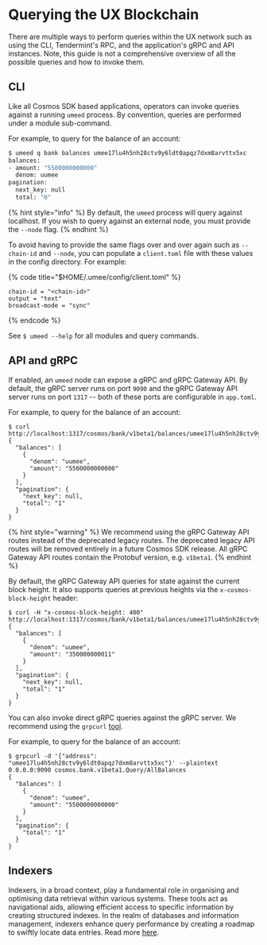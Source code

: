 # Querying the UX Blockchain

There are multiple ways to perform queries within the UX network such as using the CLI, Tendermint's RPC, and the application's gRPC and API instances. Note, this guide is not a comprehensive overview of all the possible queries and how to invoke them.

## CLI

Like all Cosmos SDK based applications, operators can invoke queries against a running `umeed` process. By convention, queries are performed under a module sub-command.

For example, to query for the balance of an account:

```bash
$ umeed q bank balances umee17lu4h5nh28ctv9y6ldt0apqz7dxm8arvttx5xc
balances:
- amount: "5500000000000"
  denom: uumee
pagination:
  next_key: null
  total: "0"
```

{% hint style="info" %}
By default, the `umeed` process will query against localhost. If you wish to query against an external node, you must provide the `--node` flag.
{% endhint %}

To avoid having to provide the same flags over and over again such as `--chain-id` and `--node`, you can populate a `client.toml` file with these values in the config directory. For example:

{% code title="$HOME/.umee/config/client.toml" %}
```
chain-id = "<chain-id>"
output = "text"
broadcast-mode = "sync"
```
{% endcode %}

See `$ umeed --help` for all modules and query commands.

## API and gRPC

If enabled, an `umeed` node can expose a gRPC and gRPC Gateway API. By default, the gRPC server runs on port `9090` and the gRPC Gateway API server runs on port `1317` -- both of these ports are configurable in `app.toml`.

For example, to query for the balance of an account:

```
$ curl http://localhost:1317/cosmos/bank/v1beta1/balances/umee17lu4h5nh28ctv9y6ldt0apqz7dxm8arvttx5xc
{
  "balances": [
    {
      "denom": "uumee",
      "amount": "5500000000000"
    }
  ],
  "pagination": {
    "next_key": null,
    "total": "1"
  }
}
```

{% hint style="warning" %}
We recommend using the gRPC Gateway API routes instead of the deprecated legacy routes. The deprecated legacy API routes will be removed entirely in a future Cosmos SDK release. All gRPC Gateway API routes contain the Protobuf version, e.g. `v1beta1`.
{% endhint %}

By default, the gRPC Gateway API queries for state against the current block height. It also supports queries at previous heights via the `x-cosmos-block-height` header:

```
$ curl -H "x-cosmos-block-height: 400" http://localhost:1317/cosmos/bank/v1beta1/balances/umee17lu4h5nh28ctv9y6ldt0apqz7dxm8arvttx5xc
{
  "balances": [
    {
      "denom": "uumee",
      "amount": "350000000011"
    }
  ],
  "pagination": {
    "next_key": null,
    "total": "1"
  }
}
```

You can also invoke direct gRPC queries against the gRPC server. We recommend using the `grpcurl` [tool](https://github.com/fullstorydev/grpcurl).

For example, to query for the balance of an account:

```
$ grpcurl -d '{"address": "umee17lu4h5nh28ctv9y6ldt0apqz7dxm8arvttx5xc"}' --plaintext 0.0.0.0:9090 cosmos.bank.v1beta1.Query/AllBalances
{
  "balances": [
    {
      "denom": "uumee",
      "amount": "5500000000000"
    }
  ],
  "pagination": {
    "total": "1"
  }
}
```

## Indexers

Indexers, in a broad context, play a fundamental role in organising and optimising data retrieval within various systems. These tools act as navigational aids, allowing efficient access to specific information by creating structured indexes. In the realm of databases and information management, indexers enhance query performance by creating a roadmap to swiftly locate data entries. Read more [here](./indexers.md).